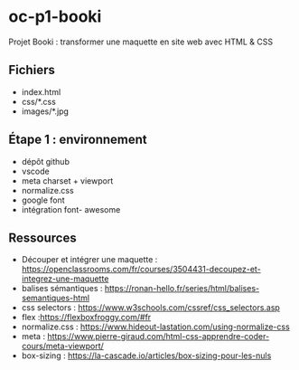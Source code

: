 # oc-p1-booki
Projet Booki : transformer une maquette en site web avec HTML &amp; CSS

## Fichiers
- index.html
- css/*.css
- images/*.jpg

## Étape 1 : environnement
- dépôt github
- vscode
- meta charset + viewport
- normalize.css
- google font
- intégration font- awesome

## Ressources
- Découper et intégrer une maquette : https://openclassrooms.com/fr/courses/3504431-decoupez-et-integrez-une-maquette
- balises sémantiques : https://ronan-hello.fr/series/html/balises-semantiques-html
- css selectors : https://www.w3schools.com/cssref/css_selectors.asp
- flex :https://flexboxfroggy.com/#fr
- normalize.css : https://www.hideout-lastation.com/using-normalize-css
- meta : https://www.pierre-giraud.com/html-css-apprendre-coder-cours/meta-viewport/
- box-sizing : https://la-cascade.io/articles/box-sizing-pour-les-nuls
